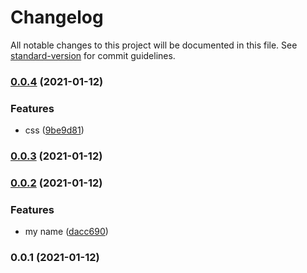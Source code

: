 # Changelog

All notable changes to this project will be documented in this file. See [standard-version](https://github.com/conventional-changelog/standard-version) for commit guidelines.

### [0.0.4](https://github.com/SexyWebsite/home/compare/v0.0.3...v0.0.4) (2021-01-12)


### Features

* css ([9be9d81](https://github.com/SexyWebsite/home/commit/9be9d81658eea63b04efca63eda9eae15eb402e6))

### [0.0.3](https://github.com/SexyWebsite/home/compare/v0.0.2...v0.0.3) (2021-01-12)

### [0.0.2](https://github.com/SexyWebsite/home/compare/v0.0.1...v0.0.2) (2021-01-12)


### Features

* my name ([dacc690](https://github.com/SexyWebsite/home/commit/dacc690f16918a5ef1b09489eea2f57afca88a63))

### 0.0.1 (2021-01-12)

